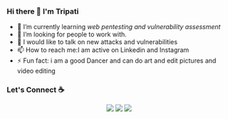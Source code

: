 ### Hi there 👋 I'm Tripati



- 🌱 I’m currently learning  *web pentesting and vulnerability assessment*
- 👯 I’m looking for people to work with.
- 💬 I would like to talk on new attacks and vulnerabilities
- 📫 How to reach me:I am active on Linkedin and Instagram
- ⚡ Fun fact:  i am a good Dancer and  can do art and edit pictures and  video editing

### Let's Connect :coffee:
<p align="center">
<a href="https://github.com/tripati987" target="_blank"><img src="https://img.icons8.com/clouds/50/000000/github.png"/></a>
<a href="https://www.linkedin.com/in/tripati-garg-a100591b4/" target="_blank"><img src="https://img.icons8.com/clouds/50/000000/linkedin.png"/></a>
<a href="https://www.instagram.com/tripati_garg/" target="_blank"><img src="https://img.icons8.com/clouds/50/000000/instagram.png"/></a>
<br />
</p>

